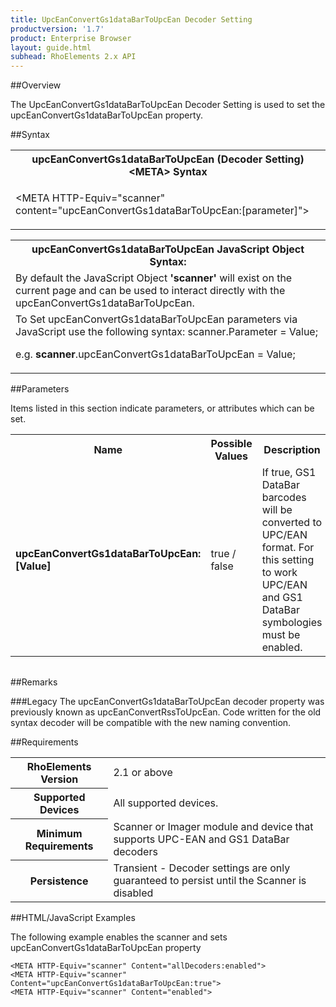 ```yaml
---
title: UpcEanConvertGs1dataBarToUpcEan Decoder Setting
productversion: '1.7'
product: Enterprise Browser
layout: guide.html
subhead: RhoElements 2.x API
---
```


##Overview

The UpcEanConvertGs1dataBarToUpcEan Decoder Setting is used to set the upcEanConvertGs1dataBarToUpcEan property.

##Syntax

<table class="re-table"><tr><th class="tableHeading">upcEanConvertGs1dataBarToUpcEan (Decoder Setting) &lt;META&gt; Syntax
</th></tr><tr><td class="clsSyntaxCells clsOddRow"><p>&lt;META HTTP-Equiv="scanner" content="upcEanConvertGs1dataBarToUpcEan:[parameter]"&gt;</p></td></tr></table>
<table class="re-table"><tr><th class="tableHeading">upcEanConvertGs1dataBarToUpcEan JavaScript Object Syntax:</th></tr><tr><td class="clsSyntaxCells clsOddRow">
By default the JavaScript Object <b>'scanner'</b> will exist on the current page and can be used to interact directly with the upcEanConvertGs1dataBarToUpcEan.
</td></tr><tr><td class="clsSyntaxCells clsEvenRow">
To Set upcEanConvertGs1dataBarToUpcEan parameters via JavaScript use the following syntax: scanner.Parameter = Value;
<P />e.g. <b>scanner</b>.upcEanConvertGs1dataBarToUpcEan = Value;
</td></tr></table>

##Parameters


Items listed in this section indicate parameters, or attributes which can be set.
<table class="re-table"><col width="20%" /><col width="20%" /><col width="38%" /><col width="22%" /><tr><th class="tableHeading">Name</th><th class="tableHeading">Possible Values</th><th class="tableHeading">Description</th><th class="tableHeading">Default Value</th></tr><tr><td class="clsSyntaxCells clsOddRow"><b>upcEanConvertGs1dataBarToUpcEan:[Value]
</b></td><td class="clsSyntaxCells clsOddRow">true / false</td><td class="clsSyntaxCells clsOddRow">If true, GS1 DataBar barcodes will be converted to UPC/EAN format.  For this setting to work UPC/EAN and GS1 DataBar symbologies must be enabled.</td><td class="clsSyntaxCells clsOddRow">Device specific</td></tr></table>
<table class="re-table"><col width="78%" /><col width="8%" /><col width="1%" /><col width="5%" /><col width="1%" /><col width="5%" /><col width="2%" /></table>




##Remarks


###Legacy
The upcEanConvertGs1dataBarToUpcEan decoder property was previously known as upcEanConvertRssToUpcEan. Code written for the old syntax decoder will be compatible with the new naming convention.




##Requirements

<table class="re-table"><tr><th class="tableHeading">RhoElements Version</th><td class="clsSyntaxCell clsEvenRow">2.1 or above
</td></tr><tr><th class="tableHeading">Supported Devices</th><td class="clsSyntaxCell clsOddRow">All supported devices.</td></tr><tr><th class="tableHeading">Minimum Requirements</th><td class="clsSyntaxCell clsOddRow">Scanner or Imager module and device that supports UPC-EAN and GS1 DataBar decoders</td></tr><tr><th class="tableHeading">Persistence</th><td class="clsSyntaxCell clsEvenRow">Transient - Decoder settings are only guaranteed to persist until the Scanner is disabled</td></tr></table>


##HTML/JavaScript Examples

The following example enables the scanner and sets upcEanConvertGs1dataBarToUpcEan property

	<META HTTP-Equiv="scanner" Content="allDecoders:enabled">
	<META HTTP-Equiv="scanner" Content="upcEanConvertGs1dataBarToUpcEan:true">
	<META HTTP-Equiv="scanner" Content="enabled">
					





